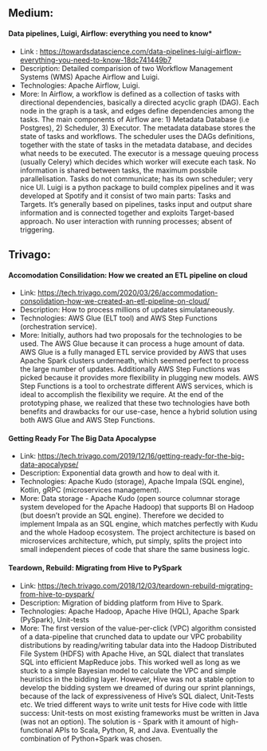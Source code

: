 ## Medium:
	
#### Data pipelines, Luigi, Airflow: everything you need to know*

- Link : https://towardsdatascience.com/data-pipelines-luigi-airflow-everything-you-need-to-know-18dc741449b7
- Description: Detailed comparision of two Workflow Management Systems (WMS) Apache Airflow and Luigi.
- Technologies: Apache Airflow, Luigi. 
- More: In Airflow, a workflow is defined as a collection of tasks with directional dependencies, basically a directed acyclic graph (DAG). Each node in the graph is a task, and edges define dependencies among the tasks. The main components of Airflow are: 1) Metadata Database (i.e Postgres), 2) Scheduler, 3) Executor. The metadata database stores the state of tasks and workflows. The scheduler uses the DAGs definitions, together with the state of tasks in the metadata database, and decides what needs to be executed. The executor is a message queuing process (usually Celery) which decides which worker will execute each task. No information is shared between tasks, the maximum possbile parallelisation. Tasks do not communicate; has its own scheduler; very nice UI. Luigi is a python package to build complex pipelines and it was developed at Spotify and it consist of two main parts: Tasks and Targets. It’s generally based on pipelines, tasks input and output share information and is connected together and exploits Target-based approach. No user interaction with running processes; absent of triggering.


## Trivago:

#### Accomodation Consilidation: How we created an ETL pipeline on cloud 
	
- Link: https://tech.trivago.com/2020/03/26/accommodation-consolidation-how-we-created-an-etl-pipeline-on-cloud/	
- Description: How to process millions of updates simulataneously. 
- Technologies:  AWS Glue (ELT tool) and AWS Step Functions (orchestration service).
- More: Initially, authors had two proposals for the technologies to be used. The AWS Glue because it can process a huge amount of data. AWS Glue is a fully managed ETL service provided by AWS that uses Apache Spark clusters underneath, which seemed perfect to process the large number of updates. Additionally AWS Step Functions was picked because it provides more flexibility in plugging new models. AWS Step Functions is a tool to orchestrate different AWS services, which is ideal to accomplish the flexibility we require. At the end of the prototyping phase, we realized that these two technologies have both benefits and drawbacks for our use-case, hence a hybrid solution using both AWS Glue and AWS Step Functions.
		
#### Getting Ready For The Big Data Apocalypse 
	
- Link: https://tech.trivago.com/2019/12/16/getting-ready-for-the-big-data-apocalypse/
- Description: Exponential data growth and how to deal with it. 
- Technologies: Apache Kudo (storage), Apache Impala (SQL engine), Kotlin, gRPC (microservices management).
- More: Data storage - Apache Kudo (open source columnar storage system developed for the Apache Hadoop) that supports BI on Hadoop (but doesn’t provide an SQL engine). Therefore we decided to implement Impala as an SQL engine, which matches perfectly with Kudu and the whole Hadoop ecosystem. The project architecture is based on microservices architecture, which, put simply, splits the project into small independent pieces of code that share the same business logic.
		
#### Teardown, Rebuild: Migrating from Hive to PySpark
	
- Link: https://tech.trivago.com/2018/12/03/teardown-rebuild-migrating-from-hive-to-pyspark/
- Description: Migration of bidding platform from Hive to Spark.
- Technologies: Apache Hadoop, Apache Hive (HQL), Apache Spark (PySpark), Unit-tests
- More: The first version of the value-per-click (VPC) algorithm consisted of a data-pipeline that crunched data to update our VPC probability distributions by reading/writing tabular data into the Hadoop Distributed File System (HDFS) with Apache Hive, an SQL dialect that translates SQL into efficient MapReduce jobs. This worked well as long as we stuck to a simple Bayesian model to calculate the VPC and simple heuristics in the bidding layer. However, Hive was not a stable option to develop the bidding system we dreamed of during our sprint plannings, because of the lack of expressiveness of Hive’s SQL dialect, Unit-Tests etc. We tried different ways to write unit tests for Hive code with little success: Unit-tests on most existing frameworks must be written in Java (was not an option). The solution is - Spark with it amount of high-functional APIs to Scala, Python, R, and Java. Eventually the combination of Python+Spark was chosen.



		